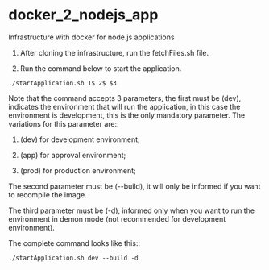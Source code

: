 # docker_2_nodejs_app
Infrastructure with docker for node.js applications

1. After cloning the infrastructure, run the fetchFiles.sh file.

2. Run the command below to start the application.

~~~shell
./startApplication.sh 1$ 2$ $3
~~~ 

Note that the command accepts 3 parameters, the first must be (dev), indicates the environment that will run the application, in this case the environment is development, this is the only mandatory parameter.
The variations for this parameter are::
1. (dev) for development environment;

2. (app) for approval environment;

3. (prod) for production environment;

The second parameter must be (--build), it will only be informed if you want to recompile the image.

The third parameter must be (-d), informed only when you want to run the environment in demon mode (not recommended for development environment).

The complete command looks like this::
~~~shell
./startApplication.sh dev --build -d
~~~